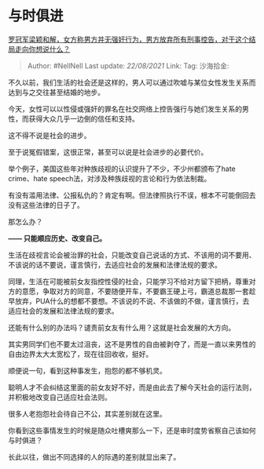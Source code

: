 # 与时俱进
[罗冠军梁颖和解，女方称男方并无强奸行为，男方放弃所有刑事控告，对于这个结局走向你想说什么？](https://www.zhihu.com/question/419618480/answer/1462369261)
> Author: #NellNell
> Last update: *22/08/2021*
> Link:
> Tag:
> 沙海拾金:

不久以前，我们生活的社会还是这样的，男人可以通过吹嘘与某位女性发生关系而达到与之交往甚至结婚的地步。

今天，女性可以以性侵或强奸的罪名在社交网络上控告强行与她们发生关系的男性，而获得大众几乎一边倒的信任和支持。

这不得不说是社会的进步。

至于说冤假错案，这很正常，甚至可以说是社会进步的必要代价。

举个例子，美国这些年对种族歧视的认识提升了不少，不少州都颁布了hate crime、hate speech法，对涉及种族歧视的言论和行为依法制裁。

有没有滥用法律、公报私仇的？肯定有啊。但法律照执行不误，根本不可能倒回去没有这些法律的日子了。

那怎么办？

**—— 只能顺应历史、改变自己。**

生活在歧视言论会被治罪的社会，只能改变自己说话的方式、不该用的词不要用、不该说的话不要说，谨言慎行，去适应社会的发展和法律法规的要求。

同理，生活在可能被前女友指控性侵的社会，只能学习不给对方留下把柄，尊重对方的意愿，争取对方的同意，不要随便开车，不要霸王硬上弓，霸道总裁那一套趁早放弃，PUA什么的想都不要想。不该说的不说、不该做的不做，谨言慎行，去适应社会的发展和法律法规的要求。

还能有什么别的办法吗？谴责前女友有什么用？这就是社会发展的大方向。

其实男同学们也不要太过沮丧，这不是男性的自由被剥夺了，而是一直以来男性的自由边界太大太宽松了，现在往回收收，挺好。

顺便说一句，看到这种事发生，抱怨的都不够机灵。

聪明人才不会纠结这里面的前女友好不好，而是由此去了解今天社会的运行法则，并积极地改变自己适应社会法则。

很多人老抱怨社会待自己不公，其实差别就在这里。

你看到这些事情发生的时候是随众吐槽爽那么一下，还是审时度势省察自己该如何与时俱进？

长此以往，做出不同选择的人的际遇的差别就显出来了。
